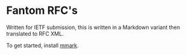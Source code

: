 Fantom RFC's
======================

Written for IETF submission, this is written in a Markdown variant then translated to RFC XML.

To get started, install [mmark](https://github.com/mmarkdown/mmark).
